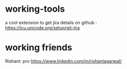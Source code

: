 # working-tools

a cool extension to get jira details on github :
https://icu.unicode.org/setup/git-jira


# working friends
Rishant: pro
https://www.linkedin.com/in/rishantagarwal/
